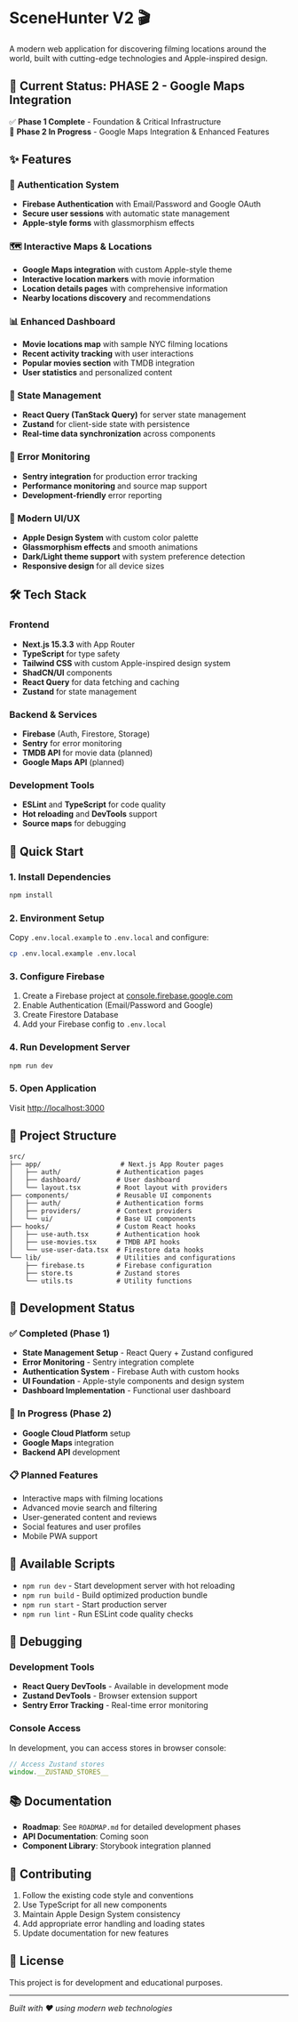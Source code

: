 # SceneHunter V2 🎬

A modern web application for discovering filming locations around the world, built with cutting-edge technologies and Apple-inspired design.

## 🚀 Current Status: PHASE 2 - Google Maps Integration

✅ **Phase 1 Complete** - Foundation & Critical Infrastructure  
🔄 **Phase 2 In Progress** - Google Maps Integration & Enhanced Features

## ✨ Features

### 🔐 Authentication System
- **Firebase Authentication** with Email/Password and Google OAuth
- **Secure user sessions** with automatic state management
- **Apple-style forms** with glassmorphism effects

### 🗺️ Interactive Maps & Locations
- **Google Maps integration** with custom Apple-style theme
- **Interactive location markers** with movie information
- **Location details pages** with comprehensive information
- **Nearby locations discovery** and recommendations

### 📊 Enhanced Dashboard
- **Movie locations map** with sample NYC filming locations
- **Recent activity tracking** with user interactions
- **Popular movies section** with TMDB integration
- **User statistics** and personalized content

### 🎯 State Management
- **React Query (TanStack Query)** for server state management
- **Zustand** for client-side state with persistence
- **Real-time data synchronization** across components

### 🚨 Error Monitoring
- **Sentry integration** for production error tracking
- **Performance monitoring** and source map support
- **Development-friendly** error reporting

### 🎨 Modern UI/UX
- **Apple Design System** with custom color palette
- **Glassmorphism effects** and smooth animations
- **Dark/Light theme support** with system preference detection
- **Responsive design** for all device sizes

## 🛠 Tech Stack

### Frontend
- **Next.js 15.3.3** with App Router
- **TypeScript** for type safety
- **Tailwind CSS** with custom Apple-inspired design system
- **ShadCN/UI** components
- **React Query** for data fetching and caching
- **Zustand** for state management

### Backend & Services
- **Firebase** (Auth, Firestore, Storage)
- **Sentry** for error monitoring
- **TMDB API** for movie data (planned)
- **Google Maps API** (planned)

### Development Tools
- **ESLint** and **TypeScript** for code quality
- **Hot reloading** and **DevTools** support
- **Source maps** for debugging

## 🚀 Quick Start

### 1. Install Dependencies
```bash
npm install
```

### 2. Environment Setup
Copy `.env.local.example` to `.env.local` and configure:
```bash
cp .env.local.example .env.local
```

### 3. Configure Firebase
1. Create a Firebase project at [console.firebase.google.com](https://console.firebase.google.com)
2. Enable Authentication (Email/Password and Google)
3. Create Firestore Database
4. Add your Firebase config to `.env.local`

### 4. Run Development Server
```bash
npm run dev
```

### 5. Open Application
Visit [http://localhost:3000](http://localhost:3000)

## 📁 Project Structure

```
src/
├── app/                    # Next.js App Router pages
│   ├── auth/              # Authentication pages
│   ├── dashboard/         # User dashboard
│   └── layout.tsx         # Root layout with providers
├── components/            # Reusable UI components
│   ├── auth/              # Authentication forms
│   ├── providers/         # Context providers
│   └── ui/                # Base UI components
├── hooks/                 # Custom React hooks
│   ├── use-auth.tsx       # Authentication hook
│   ├── use-movies.tsx     # TMDB API hooks
│   └── use-user-data.tsx  # Firestore data hooks
└── lib/                   # Utilities and configurations
    ├── firebase.ts        # Firebase configuration
    ├── store.ts           # Zustand stores
    └── utils.ts           # Utility functions
```

## 🎯 Development Status

### ✅ Completed (Phase 1)
- **State Management Setup** - React Query + Zustand configured
- **Error Monitoring** - Sentry integration complete
- **Authentication System** - Firebase Auth with custom hooks
- **UI Foundation** - Apple-style components and design system
- **Dashboard Implementation** - Functional user dashboard

### 🔄 In Progress (Phase 2)
- **Google Cloud Platform** setup
- **Google Maps** integration
- **Backend API** development

### 📋 Planned Features
- Interactive maps with filming locations
- Advanced movie search and filtering
- User-generated content and reviews
- Social features and user profiles
- Mobile PWA support

## 🔧 Available Scripts

- `npm run dev` - Start development server with hot reloading
- `npm run build` - Build optimized production bundle
- `npm run start` - Start production server
- `npm run lint` - Run ESLint code quality checks

## 🐛 Debugging

### Development Tools
- **React Query DevTools** - Available in development mode
- **Zustand DevTools** - Browser extension support
- **Sentry Error Tracking** - Real-time error monitoring

### Console Access
In development, you can access stores in browser console:
```javascript
// Access Zustand stores
window.__ZUSTAND_STORES__
```

## 📚 Documentation

- **Roadmap**: See `ROADMAP.md` for detailed development phases
- **API Documentation**: Coming soon
- **Component Library**: Storybook integration planned

## 🤝 Contributing

1. Follow the existing code style and conventions
2. Use TypeScript for all new components
3. Maintain Apple Design System consistency
4. Add appropriate error handling and loading states
5. Update documentation for new features

## 📄 License

This project is for development and educational purposes.

---

*Built with ❤️ using modern web technologies*